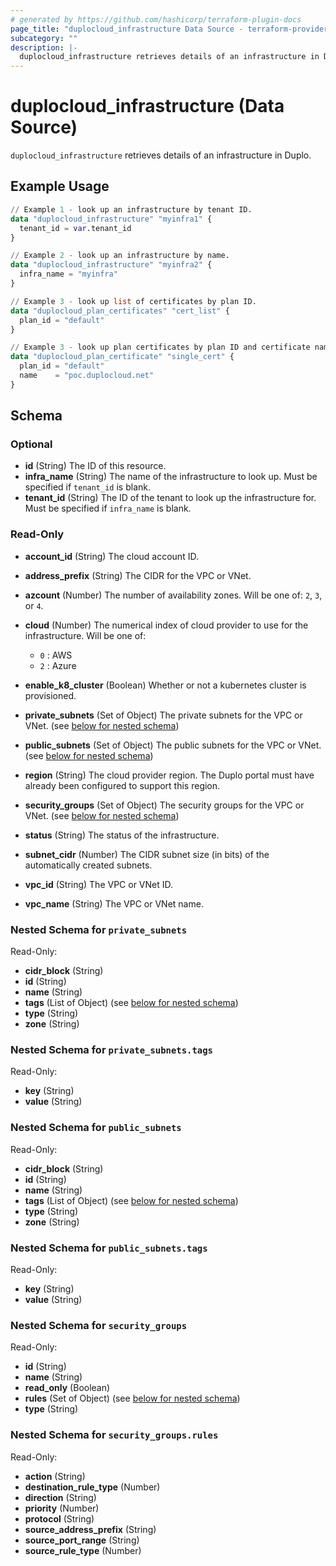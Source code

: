 ```yaml
---
# generated by https://github.com/hashicorp/terraform-plugin-docs
page_title: "duplocloud_infrastructure Data Source - terraform-provider-duplocloud"
subcategory: ""
description: |-
  duplocloud_infrastructure retrieves details of an infrastructure in Duplo.
---
```


# duplocloud_infrastructure (Data Source)

`duplocloud_infrastructure` retrieves details of an infrastructure in Duplo.

## Example Usage

```terraform
// Example 1 - look up an infrastructure by tenant ID.
data "duplocloud_infrastructure" "myinfra1" {
  tenant_id = var.tenant_id
}

// Example 2 - look up an infrastructure by name.
data "duplocloud_infrastructure" "myinfra2" {
  infra_name = "myinfra"
}

// Example 3 - look up list of certificates by plan ID.
data "duplocloud_plan_certificates" "cert_list" {
  plan_id = "default"
}

// Example 3 - look up plan certificates by plan ID and certificate name.
data "duplocloud_plan_certificate" "single_cert" {
  plan_id = "default"
  name    = "poc.duplocloud.net"
}
```

<!-- schema generated by tfplugindocs -->
## Schema

### Optional

- **id** (String) The ID of this resource.
- **infra_name** (String) The name of the infrastructure to look up. Must be specified if `tenant_id` is blank.
- **tenant_id** (String) The ID of the tenant to look up the infrastructure for. Must be specified if `infra_name` is blank.

### Read-Only

- **account_id** (String) The cloud account ID.
- **address_prefix** (String) The CIDR for the VPC or VNet.
- **azcount** (Number) The number of availability zones.  Will be one of: `2`, `3`, or `4`.
- **cloud** (Number) The numerical index of cloud provider to use for the infrastructure.
Will be one of:

   - `0` : AWS
   - `2` : Azure
- **enable_k8_cluster** (Boolean) Whether or not a kubernetes cluster is provisioned.
- **private_subnets** (Set of Object) The private subnets for the VPC or VNet. (see [below for nested schema](#nestedatt--private_subnets))
- **public_subnets** (Set of Object) The public subnets for the VPC or VNet. (see [below for nested schema](#nestedatt--public_subnets))
- **region** (String) The cloud provider region.  The Duplo portal must have already been configured to support this region.
- **security_groups** (Set of Object) The security groups for the VPC or VNet. (see [below for nested schema](#nestedatt--security_groups))
- **status** (String) The status of the infrastructure.
- **subnet_cidr** (Number) The CIDR subnet size (in bits) of the automatically created subnets.
- **vpc_id** (String) The VPC or VNet ID.
- **vpc_name** (String) The VPC or VNet name.

<a id="nestedatt--private_subnets"></a>
### Nested Schema for `private_subnets`

Read-Only:

- **cidr_block** (String)
- **id** (String)
- **name** (String)
- **tags** (List of Object) (see [below for nested schema](#nestedobjatt--private_subnets--tags))
- **type** (String)
- **zone** (String)

<a id="nestedobjatt--private_subnets--tags"></a>
### Nested Schema for `private_subnets.tags`

Read-Only:

- **key** (String)
- **value** (String)



<a id="nestedatt--public_subnets"></a>
### Nested Schema for `public_subnets`

Read-Only:

- **cidr_block** (String)
- **id** (String)
- **name** (String)
- **tags** (List of Object) (see [below for nested schema](#nestedobjatt--public_subnets--tags))
- **type** (String)
- **zone** (String)

<a id="nestedobjatt--public_subnets--tags"></a>
### Nested Schema for `public_subnets.tags`

Read-Only:

- **key** (String)
- **value** (String)



<a id="nestedatt--security_groups"></a>
### Nested Schema for `security_groups`

Read-Only:

- **id** (String)
- **name** (String)
- **read_only** (Boolean)
- **rules** (Set of Object) (see [below for nested schema](#nestedobjatt--security_groups--rules))
- **type** (String)

<a id="nestedobjatt--security_groups--rules"></a>
### Nested Schema for `security_groups.rules`

Read-Only:

- **action** (String)
- **destination_rule_type** (Number)
- **direction** (String)
- **priority** (Number)
- **protocol** (String)
- **source_address_prefix** (String)
- **source_port_range** (String)
- **source_rule_type** (Number)


